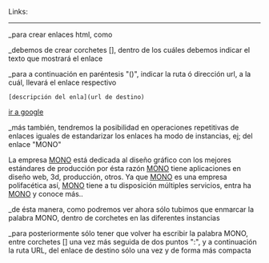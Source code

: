 
Links:
______

_para crear enlaces html, como <a>

_debemos de crear corchetes [], dentro de los cuáles debemos indicar el texto que mostrará el enlace

_para a continuación en paréntesis "()", indicar la ruta ó dirección url, a la cuál, llevará el enlace respectivo

    [descripción del enla](url de destino) 


[ir a google](http://www.google.com)


_más también, tendremos la posibilidad en operaciones repetitivas de enlaces iguales de estandarizar los enlaces ha modo de instancias, ej; del enlace "MONO"


La empresa [MONO] está dedicada al diseño gráfico con los mejores estándares de producción por ésta razón [MONO] tiene aplicaciones en diseño web, 3d, producción, otros. Ya que [MONO] es una empresa polifacética así, [MONO] tiene a tu disposición múltiples servicios, entra ha [MONO] y conoce más..

[MONO]: http://wwwmono.com.ve


_de ésta manera, como podremos ver ahora sólo tubimos que enmarcar la palabra MONO, dentro de corchetes en las diferentes instancias

_para posteriormente sólo tener que volver ha escribir la palabra MONO, entre corchetes [] una vez más seguida de dos puntos ":", y a continuación la ruta URL, del enlace de destino sólo una vez y de forma más compacta


